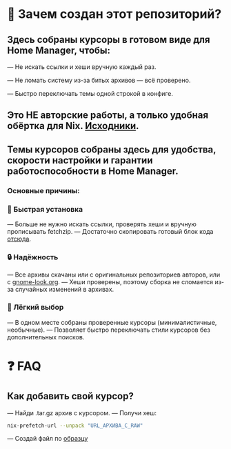 # 🎯 Зачем создан этот репозиторий?

## Здесь собраны курсоры в готовом виде для Home Manager, чтобы:

— Не искать ссылки и хеши вручную каждый раз.

— Не ломать систему из-за битых архивов — всё проверено.

— Быстро переключать темы одной строкой в конфиге.

## Это НЕ авторские работы, а только удобная обёртка для Nix. [Исходники](https://github.com/driversline/cursors/tree/main/authors).

## Темы курсоров собраны здесь для удобства, скорости настройки и гарантии работоспособности в Home Manager.
### Основные причины:

### 🚀 Быстрая установка
— Больше не нужно искать ссылки, проверять хеши и вручную прописывать fetchzip.
— Достаточно скопировать готовый блок кода [отсюда](https://github.com/driversline/cursors/tree/main/home-manager).

### 🔒 Надёжность
— Все архивы скачаны или с оригинальных репозиториев авторов, или с [gnome-look.org](https://www.gnome-look.org/browse/).
— Хеши проверены, поэтому сборка не сломается из-за случайных изменений в архивах.

### 🎨 Лёгкий выбор
— В одном месте собраны проверенные курсоры (минималистичные, необычные).
— Позволяет быстро переключать стили курсоров без дополнительных поисков.

# ❓ FAQ
## Как добавить свой курсор?
— Найди .tar.gz архив с курсором.
— Получи хеш:
```sh
nix-prefetch-url --unpack "URL_АРХИВА_С_RAW"
```
— Создай файл по [образцу](template/home.nix)
